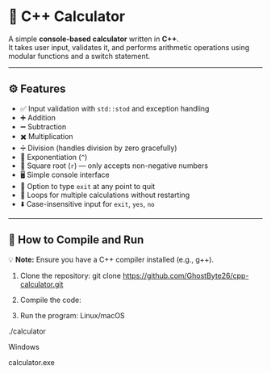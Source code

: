 # 🧮 C++ Calculator

A simple **console-based calculator** written in **C++**.  
It takes user input, validates it, and performs arithmetic operations using modular functions and a switch statement.

---

## ⚙️ Features
- ✅ Input validation with `std::stod` and exception handling  
- ➕ Addition  
- ➖ Subtraction  
- ✖️ Multiplication  
- ➗ Division (handles division by zero gracefully)  
- 🔺 Exponentiation (`^`)  
- 🟰 Square root (`r`) — only accepts non-negative numbers  
- 🖥️ Simple console interface  
- 🏃 Option to type `exit` at any point to quit  
- 🔁 Loops for multiple calculations without restarting  
- ⬇️ Case-insensitive input for `exit`, `yes`, `no`  

---
## 🚀 How to Compile and Run

💡 **Note:** Ensure you have a C++ compiler installed (e.g., g++).

1. Clone the repository:
git clone https://github.com/GhostByte26/cpp-calculator.git

2. Compile the code:

3. Run the program:
Linux/macOS

./calculator

Windows

calculator.exe
